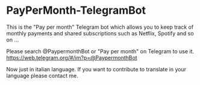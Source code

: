 # PayPerMonth-TelegramBot

This is the "Pay per month" Telegram bot which allows you to keep track of monthly payments and shared subscriptions such as Netflix, Spotify and so on ... 

Please search @PaypermonthBot or "Pay per month" on Telegram to use it. https://web.telegram.org/#/im?p=@PaypermonthBot

Now just in italian language. If you want to contribute to translate in your language please contact me.


